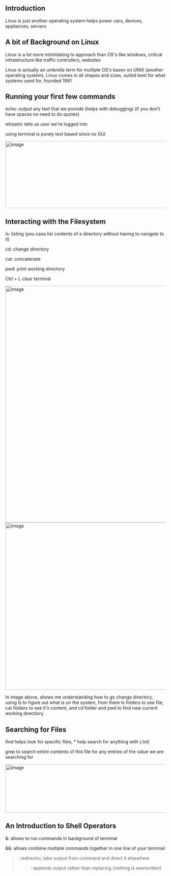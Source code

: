 ## Introduction

Linux is just another operating system helps power cars, devices, appliances, servers

## A bit of Background on Linux

Linux is a lot more intimidating to approach than OS's like windows, critical infrastructure like traffic controllers, websites

Linus is actually an umbrella term for multiple OS's basex on UNIX (another operating system), Linux comes in all shapes and sizes, suited best for what systems used for, founded 1991

## Running your first few commands

echo: output any text that we provide (helps with debugging) (if you don't have spaces no need to do quotes)

whoami: tells us user we're logged into

using terminal is purely text based since no GUI

<img width="704" height="210" alt="image" src="https://github.com/user-attachments/assets/816781c6-9472-4639-8952-aa57dcdb057a" />

## Interacting with the Filesystem

ls: listing (you cana list contents of a directory without having to navigate to it)

cd: change directory

cat: concatenate

pwd: print working directory


Ctrl + L clear terminal

<img width="1072" height="742" alt="image" src="https://github.com/user-attachments/assets/21789849-3022-41e2-8b29-310c0b8fe35d" />

<img width="902" height="525" alt="image" src="https://github.com/user-attachments/assets/69e9ed5a-d854-4c99-9592-2c3c7f28af06" />

In image above, shows me understanding how to go change directory, using ls to figure out what is on the system, from there ls folders to see file, cat folders to see it's content, and cd folder and pwd to find new current working directiory

## Searching for Files

find helps look for specific files, * help search for anything with (.txt)

grep to search entire contents of this file for any entries of the value we are searching for

<img width="1468" height="152" alt="image" src="https://github.com/user-attachments/assets/7e325b59-b302-4c43-9cd3-03cf44dc3ad5" />

## An Introduction to Shell Operators

&: allows to run commands in background of terminal

&&: allows combine multiple commands together in one line of your terminal

>: redirector, take output from command and direct it elsewhere

>>: appends output rather than replacing (nothing is overwritten)





















